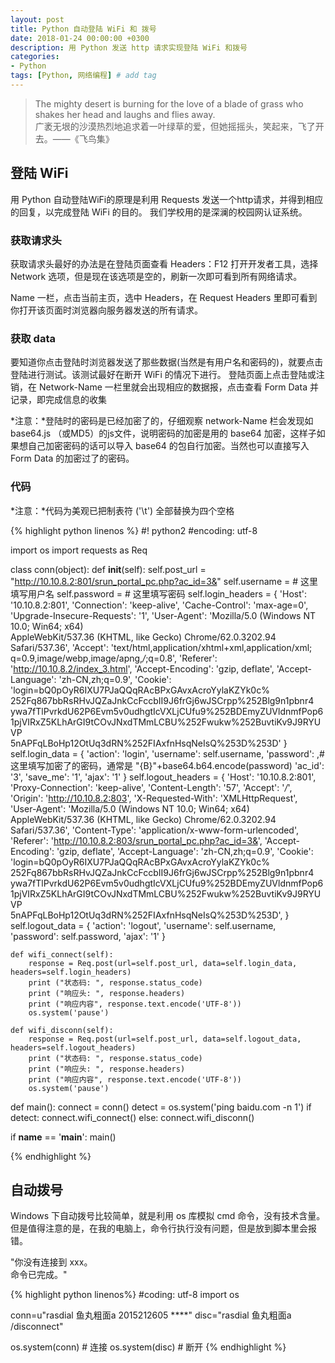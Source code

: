 ```yaml
---
layout: post
title: Python 自动登陆 WiFi 和 拨号
date: 2018-01-24 00:00:00 +0300
description: 用 Python 发送 http 请求实现登陆 WiFi 和拨号
categories:
- Python
tags: [Python, 网络编程] # add tag
---
```



<blockquote class="blockquote-center">
    The mighty desert is burning for the love of a blade of grass who shakes her head and laughs and flies away. <br>
    广袤无垠的沙漠热烈地追求着一叶绿草的爱，但她摇摇头，笑起来，飞了开去。——《飞鸟集》
</blockquote>
    
## 登陆 WiFi

用 Python 自动登陆WiFi的原理是利用 Requests 发送一个http请求，并得到相应的回复，以完成登陆 WiFi 的目的。
我们学校用的是深澜的校园网认证系统。

### 获取请求头

获取请求头最好的办法是在登陆页面查看 Headers：F12 打开开发者工具，选择 Network 选项，但是现在该选项是空的，刷新一次即可看到所有网络请求。

Name 一栏，点击当前主页，选中 Headers，在 Request Headers 里即可看到你打开该页面时浏览器向服务器发送的所有请求。

### 获取 data

要知道你点击登陆时浏览器发送了那些数据(当然是有用户名和密码的)，就要点击登陆进行测试。该测试最好在断开 WiFi 的情况下进行。
登陆页面上点击登陆或注销，在 Network-Name 一栏里就会出现相应的数据报，点击查看 Form Data 并记录，即完成信息的收集

*注意：*登陆时的密码是已经加密了的，仔细观察 network-Name 栏会发现如 base64.js （或MD5）的js文件，说明密码的加密是用的 base64 加密，这样子如果想自己加密密码的话可以导入 base64 的包自行加密。当然也可以直接写入 Form Data 的加密过了的密码。

### 代码

*注意：*代码为美观已把制表符 ('\t') 全部替换为四个空格

{% highlight python linenos %}
#! python2
#encoding: utf-8

import os
import requests as Req

class conn(object):
    def __init__(self):
        self.post_url = "http://10.10.8.2:801/srun_portal_pc.php?ac_id=3&"
        self.username = # 这里填写用户名
        self.password = # 这里填写密码
        self.login_headers = {
            'Host': '10.10.8.2:801',
            'Connection': 'keep-alive',
            'Cache-Control': 'max-age=0',
            'Upgrade-Insecure-Requests': '1',
            'User-Agent': 'Mozilla/5.0 (Windows NT 10.0; Win64; x64) \
                AppleWebKit/537.36 (KHTML, like Gecko) Chrome/62.0.3202.94 Safari/537.36',
            'Accept': 'text/html,application/xhtml+xml,application/xml;\
                q=0.9,image/webp,image/apng,*/*;q=0.8',
            'Referer': 'http://10.10.8.2/index_3.html',
            'Accept-Encoding': 'gzip, deflate',
            'Accept-Language': 'zh-CN,zh;q=0.9',
            'Cookie': 'login=bQ0pOyR6IXU7PJaQQqRAcBPxGAvxAcroYylaKZYk0c%\
                252Fq867bbRsRHvJQZaJnkCcFccbII9J6frGj6wJSCrpp%252Blg9n1pbnr4\
                ywa7fTlPvrkdU62P6Evm5v0udhgtIcVXLjCUfu9%252BDEmyZUVldnmfPop6\
                1pjVIRxZ5KLhArGI9tCOvJNxdTMmLCBU%252Fwukw%252BuvtiKv9J9RYUVP\
                5nAPFqLBoHp12OtUq3dRN%252FIAxfnHsqNeIsQ%253D%253D'
            }
        self.login_data = {
            'action': 'login',
            'username': self.username,
            'password': ,# 这里填写加密了的密码，通常是 "{B}"+base64.b64.encode(password)
            'ac_id': '3',
            'save_me': '1',
            'ajax': '1'
            }
        self.logout_headers = {
            'Host': '10.10.8.2:801',
            'Proxy-Connection': 'keep-alive',
            'Content-Length': '57',
            'Accept': '*/*',
            'Origin': 'http://10.10.8.2:803',
            'X-Requested-With': 'XMLHttpRequest',
            'User-Agent': 'Mozilla/5.0 (Windows NT 10.0; Win64; x64) \
                AppleWebKit/537.36 (KHTML, like Gecko) Chrome/62.0.3202.94 Safari/537.36',
            'Content-Type': 'application/x-www-form-urlencoded',
            'Referer': 'http://10.10.8.2:803/srun_portal_pc.php?ac_id=3&',
            'Accept-Encoding': 'gzip, deflate',
            'Accept-Language': 'zh-CN,zh;q=0.9',
            'Cookie': 'login=bQ0pOyR6IXU7PJaQQqRAcBPxGAvxAcroYylaKZYk0c%\
                252Fq867bbRsRHvJQZaJnkCcFccbII9J6frGj6wJSCrpp%252Blg9n1pbnr4\
                ywa7fTlPvrkdU62P6Evm5v0udhgtIcVXLjCUfu9%252BDEmyZUVldnmfPop6\
                1pjVIRxZ5KLhArGI9tCOvJNxdTMmLCBU%252Fwukw%252BuvtiKv9J9RYUVP\
                5nAPFqLBoHp12OtUq3dRN%252FIAxfnHsqNeIsQ%253D%253D',
            }
        self.logout_data = {
            'action': 'logout',
            'username': self.username,
            'password': self.password,
            'ajax': '1'
            }
    
    def wifi_connect(self):
        response = Req.post(url=self.post_url, data=self.login_data, headers=self.login_headers)
        print ("状态码: ", response.status_code)
        print ("响应头: ", response.headers)
        print ("响应内容", response.text.encode('UTF-8'))
        os.system('pause')

    def wifi_disconn(self):
        response = Req.post(url=self.post_url, data=self.logout_data, headers=self.logout_headers)
        print ("状态码: ", response.status_code)
        print ("响应头: ", response.headers)
        print ("响应内容", response.text.encode('UTF-8'))
        os.system('pause')

def main():
    connect = conn()
    detect = os.system('ping baidu.com -n 1')
    if detect:
        connect.wifi_connect()
    else:
        connect.wifi_disconn()

if __name__ == '__main__':
    main()
    
{% endhighlight %}

## 自动拨号

Windows 下自动拨号比较简单，就是利用 os 库模拟 cmd 命令，没有技术含量。但是值得注意的是，在我的电脑上，命令行执行没有问题，但是放到脚本里会报错。

"你没有连接到 xxx。<br>
命令已完成。"

{% highlight python linenos%}
#coding: utf-8
import os

conn=u"rasdial 鱼丸粗面a 2015212605 ****"
disc="rasdial 鱼丸粗面a /disconnect"

os.system(conn) # 连接
os.system(disc) # 断开
{% endhighlight %}
